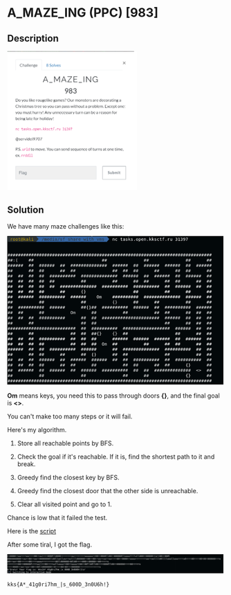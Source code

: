 # A_MAZE_ING (PPC) \[983\]

## __Description__

<img src="chall.png" width="300">

## __Solution__

We have many maze challenges like this:

<img src="maze.png" width="500">

**Om** means keys, you need this to pass through doors **{}**, and the final goal is **<>**.

You can't make too many steps or it will fail.

Here's my algorithm.

1. Store all reachable points by BFS.

2. Check the goal if it's reachable. If it is, find the shortest path to it and break.

3. Greedy find the closest key by BFS.

4. Greedy find the closest door that the other side is unreachable.

5. Clear all visited point and go to 1.

Chance is low that it failed the test.

Here is the [script]('a_maze_ing.py')

After some tiral, I got the flag.

<img src="ans.png" width="500">

```
kks{A*_41g0ri7hm_|s_600D_3n0U6h!}
```
